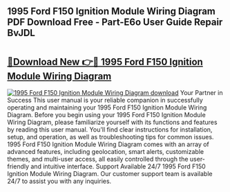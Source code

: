 ## 1995 Ford F150 Ignition Module Wiring Diagram PDF Download Free - Part-E6o User Guide Repair BvJDL

# <h2><a href="http://dfoyme.blite.top/?on=1995+Ford+F150+Ignition+Module+Wiring+Diagram">🔗Download New 👉🔴 1995 Ford F150 Ignition Module Wiring Diagram</a></h2>

[![1995 Ford F150 Ignition Module Wiring Diagram download](https://i.imgur.com/lujVjoI.png)](http://dfoyme.blite.top/?on=1995+Ford+F150+Ignition+Module+Wiring+Diagram)
Your Partner in Success This user manual is your reliable companion in successfully operating and maintaining your 1995 Ford F150 Ignition Module Wiring Diagram. Before you begin using your 1995 Ford F150 Ignition Module Wiring Diagram, please familiarize yourself with its functions and features by reading this user manual. You'll find clear instructions for installation, setup, and operation, as well as troubleshooting tips for common issues. 1995 Ford F150 Ignition Module Wiring Diagram comes with an array of advanced features, including geolocation, smart alerts, customizable themes, and multi-user access, all easily controlled through the user-friendly and intuitive interface. Support Available 24/7 1995 Ford F150 Ignition Module Wiring Diagram. Our customer support team is available 24/7 to assist you with any inquiries.
